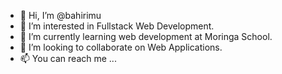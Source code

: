- 👋 Hi, I’m @bahirimu
- 👀 I’m interested in Fullstack Web Development.
- 🌱 I’m currently learning web development at Moringa School.
- 💞️ I’m looking to collaborate on Web Applications.
- 📫 You can reach me ...

<!---
bahirimu/bahirimu is a ✨ special ✨ repository because its `README.md` (this file) appears on your GitHub profile.
You can click the Preview link to take a look at your changes.
--->
